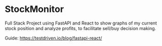 # StockMonitor
Full Stack Project using FastAPI and React to show graphs of my current stock position and analyze profits, to facilitate sell/buy decision making. 

Guide: https://testdriven.io/blog/fastapi-react/